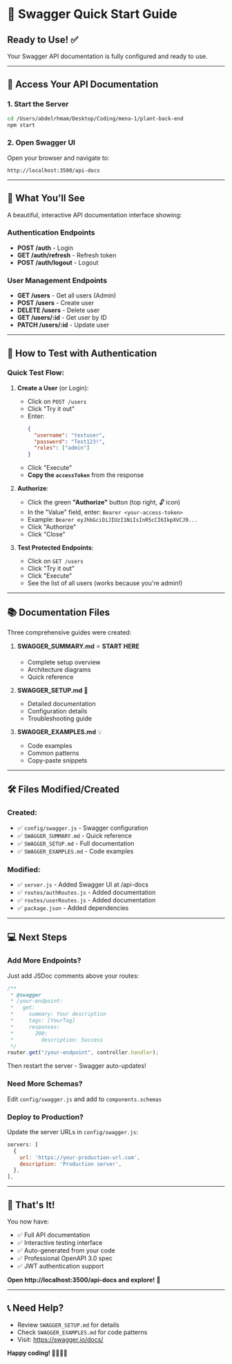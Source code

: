 # 🚀 Swagger Quick Start Guide

## Ready to Use! ✅

Your Swagger API documentation is fully configured and ready to use.

---

## 📍 Access Your API Documentation

### 1. Start the Server

```bash
cd /Users/abdelrhmam/Desktop/Coding/mena-1/plant-back-end
npm start
```

### 2. Open Swagger UI

Open your browser and navigate to:

```
http://localhost:3500/api-docs
```

---

## 🎯 What You'll See

A beautiful, interactive API documentation interface showing:

### Authentication Endpoints

- **POST /auth** - Login
- **GET /auth/refresh** - Refresh token
- **POST /auth/logout** - Logout

### User Management Endpoints

- **GET /users** - Get all users (Admin)
- **POST /users** - Create user
- **DELETE /users** - Delete user
- **GET /users/:id** - Get user by ID
- **PATCH /users/:id** - Update user

---

## 🔐 How to Test with Authentication

### Quick Test Flow:

1. **Create a User** (or Login):

   - Click on `POST /users`
   - Click "Try it out"
   - Enter:
     ```json
     {
       "username": "testuser",
       "password": "Test123!",
       "roles": ["admin"]
     }
     ```
   - Click "Execute"
   - **Copy the `accessToken`** from the response

2. **Authorize**:

   - Click the green **"Authorize"** button (top right, 🔓 icon)
   - In the "Value" field, enter: `Bearer <your-access-token>`
   - Example: `Bearer eyJhbGciOiJIUzI1NiIsInR5cCI6IkpXVCJ9...`
   - Click "Authorize"
   - Click "Close"

3. **Test Protected Endpoints**:
   - Click on `GET /users`
   - Click "Try it out"
   - Click "Execute"
   - See the list of all users (works because you're admin!)

---

## 📚 Documentation Files

Three comprehensive guides were created:

1. **SWAGGER_SUMMARY.md** ⭐ **START HERE**

   - Complete setup overview
   - Architecture diagrams
   - Quick reference

2. **SWAGGER_SETUP.md** 📖

   - Detailed documentation
   - Configuration details
   - Troubleshooting guide

3. **SWAGGER_EXAMPLES.md** 💡
   - Code examples
   - Common patterns
   - Copy-paste snippets

---

## 🛠️ Files Modified/Created

### Created:

- ✅ `config/swagger.js` - Swagger configuration
- ✅ `SWAGGER_SUMMARY.md` - Quick reference
- ✅ `SWAGGER_SETUP.md` - Full documentation
- ✅ `SWAGGER_EXAMPLES.md` - Code examples

### Modified:

- ✅ `server.js` - Added Swagger UI at /api-docs
- ✅ `routes/authRoutes.js` - Added documentation
- ✅ `routes/userRoutes.js` - Added documentation
- ✅ `package.json` - Added dependencies

---

## 💻 Next Steps

### Add More Endpoints?

Just add JSDoc comments above your routes:

```javascript
/**
 * @swagger
 * /your-endpoint:
 *   get:
 *     summary: Your description
 *     tags: [YourTag]
 *     responses:
 *       200:
 *         description: Success
 */
router.get("/your-endpoint", controller.handler);
```

Then restart the server - Swagger auto-updates!

### Need More Schemas?

Edit `config/swagger.js` and add to `components.schemas`

### Deploy to Production?

Update the server URLs in `config/swagger.js`:

```javascript
servers: [
  {
    url: 'https://your-production-url.com',
    description: 'Production server',
  },
],
```

---

## 🎉 That's It!

You now have:

- ✅ Full API documentation
- ✅ Interactive testing interface
- ✅ Auto-generated from your code
- ✅ Professional OpenAPI 3.0 spec
- ✅ JWT authentication support

**Open http://localhost:3500/api-docs and explore!** 🚀

---

## 📞 Need Help?

- Review `SWAGGER_SETUP.md` for details
- Check `SWAGGER_EXAMPLES.md` for code patterns
- Visit: https://swagger.io/docs/

**Happy coding! 👨‍💻👩‍💻**
